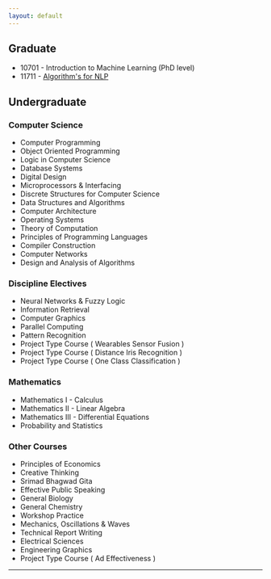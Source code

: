 ```yaml
---
layout: default
---
```


## Graduate

* 10701 - Introduction to Machine Learning (PhD level)
* 11711 - [Algorithm's for NLP](http://demo.clab.cs.cmu.edu/11711fa19/)

## Undergraduate

### Computer Science

* Computer Programming
* Object Oriented Programming
* Logic in Computer Science
* Database Systems
* Digital Design
* Microprocessors & Interfacing
* Discrete Structures for Computer Science
* Data Structures and Algorithms
* Computer Architecture
* Operating Systems
* Theory of Computation
* Principles of Programming Languages
* Compiler Construction
* Computer Networks
* Design and Analysis of Algorithms

### Discipline Electives

* Neural Networks & Fuzzy Logic
* Information Retrieval
* Computer Graphics
* Parallel Computing
* Pattern Recognition
* Project Type Course ( Wearables Sensor Fusion )
* Project Type Course ( Distance Iris Recognition )
* Project Type Course ( One Class Classification )

### Mathematics

* Mathematics I - Calculus
* Mathematics II - Linear Algebra
* Mathematics III - Differential Equations
* Probability and Statistics

### Other Courses

* Principles of Economics
* Creative Thinking
* Srimad Bhagwad Gita
* Effective Public Speaking
* General Biology
* General Chemistry
* Workshop Practice
* Mechanics, Oscillations & Waves
* Technical Report Writing
* Electrical Sciences
* Engineering Graphics
* Project Type Course ( Ad Effectiveness )
 
 ---
